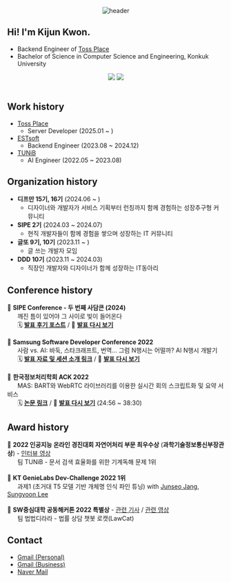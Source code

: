 <div align="center">

![header](https://capsule-render.vercel.app/api?type=rounded&color=0:94c8f7,100:466ed4&height=200&section=header&text=Welcome!&fontSize=70&fontColor=132433&rotate=0.5&fontAlign=49&fontAlignY=47&desc=kijun%20kwon's%20github%20profile&descAlign=53&descAlignY=63)

</div>

## Hi! I'm Kijun Kwon.
- Backend Engineer of [Toss Place](https://tossplace.com/)
- Bachelor of Science in Computer Science and Engineering, Konkuk University

<div align="center">
  <a href="https://www.linkedin.com/in/%EA%B8%B0%EC%A4%80-%EA%B6%8C-818122256/" target="_blank"><img src="https://img.shields.io/badge/LinkedIn-0077B5?style=for-the-badge&logo=linkedin&logoColor=white" /></a>
  <a href="https://kkjsw17.tistory.com/"><img src="https://img.shields.io/badge/Tistory-FF8800?style=for-the-badge&logo=Tistory&logoColor=white" /></a>
</div>
<br />

## Work history
- [Toss Place](https://tossplace.com/)
  - Server Developer (2025.01 ~ )
- [ESTsoft](https://estsoft.ai/)
  - Backend Engineer (2023.08 ~ 2024.12)
- [TUNiB](https://tunib.ai/)
  - AI Engineer (2022.05 ~ 2023.08)

## Organization history
- **디프만 15기, 16기** (2024.06 ~ )
  - 디자이너와 개발자가 서비스 기획부터 런칭까지 함께 경험하는 성장추구형 커뮤니티
- **SIPE 2기** (2024.03 ~ 2024.07)
  - 현직 개발자들이 함께 경험을 쌓으며 성장하는 IT 커뮤니티
- **글또 9기, 10기** (2023.11 ~ )
  - 글 쓰는 개발자 모임
- **DDD 10기** (2023.11 ~ 2024.03)
  - 직장인 개발자와 디자이너가 함께 성장하는 IT동아리

## Conference history
🎉 **SIPE Conference - 두 번째 사담콘 (2024)**
<br/>&nbsp;&nbsp;&nbsp;&nbsp;&nbsp;&nbsp;깨진 틈이 있어야 그 사이로 빛이 들어온다
<br/>&nbsp;&nbsp;&nbsp;&nbsp;&nbsp;&nbsp;🗓️ [**발표 후기 포스트**](https://kkjsw17.tistory.com/13) / 🎥 [**발표 다시 보기**](https://youtu.be/K4slTMEKHLo?si=IolnnAWiOlbllcMA)
<br/><br/>🎉 **Samsung Software Developer Conference 2022**
<br/>&nbsp;&nbsp;&nbsp;&nbsp;&nbsp;&nbsp;사람 vs. AI: 바둑, 스타크래프트, 번역… 그럼 N행시는 어떨까? AI N행시 개발기
<br/>&nbsp;&nbsp;&nbsp;&nbsp;&nbsp;&nbsp;🗓️ [**발표 자료 및 세션 소개 링크**](https://www.ssdc.kr/sessions/detail/58) / 🎥 [**발표 다시 보기**](https://www.youtube.com/watch?v=IM-mwWMpkRM&list=PL7PfK8Mp1rLEoOveKoz9vs6BA8eXuy_O8&index=23)
<br/><br/>🎉 **한국정보처리학회 ACK 2022**
<br/>&nbsp;&nbsp;&nbsp;&nbsp;&nbsp;&nbsp;MAS: BART와 WebRTC 라이브러리를 이용한 실시간 회의 스크립트화 및 요약 서비스
<br/>&nbsp;&nbsp;&nbsp;&nbsp;&nbsp;&nbsp;🗓️ [**논문 링크**](http://manuscriptlink-society-file.s3.amazonaws.com/kips/conference/ack2022/presentation/KIPS_C2022B0393.pdf) / 🎥 [**발표 다시 보기**](https://youtu.be/Y_qXKie6iH0?list=PLfvzYlqPEumNURdPTw0zSLhXNcLtYxQLU&t=1496) (24:56 ~ 38:30)

## Award history
🥇 **2022 인공지능 온라인 경진대회 자연어처리 부문 최우수상** (**과학기술정보통신부장관상**) - <a href="https://www.youtube.com/watch?v=jYmUxs4vfKs">인터뷰 영상</a>
<br/>&nbsp;&nbsp;&nbsp;&nbsp;&nbsp;&nbsp;팀 TUNiB - 문서 검색 효율화를 위한 기계독해 문제 1위
<br/><br/>🥇 **KT GenieLabs Dev-Challenge 2022 1위**
<br/>&nbsp;&nbsp;&nbsp;&nbsp;&nbsp;&nbsp;과제1 (초거대 T5 모델 기반 개체명 인식 파인 튜닝) with <a href="https://github.com/junseo-jang" target="_blank">Junseo Jang</a>, <a href="https://github.com/reesony" target="_blank">Sungyoon Lee</a>
<br/><br/>🥉 **SW중심대학 공동해커톤 2022 특별상** - <a href="http://www.konkuk.ac.kr/do/MessageBoard/ArticleRead.do?forum=people&s_f=subject&s_v=SW&sort=6&id=5b4cbcc">관련 기사</a> / <a href="https://www.youtube.com/watch?v=af_FYzTVxcQ">관련 영상</a>
<br/>&nbsp;&nbsp;&nbsp;&nbsp;&nbsp;&nbsp;팀 법법디라라 - 법률 상담 챗봇 로캣(LawCat)

## Contact
- <a href="mailto:uikon798@gmail.com">Gmail (Personal)</a>
- <a href="mailto:kkjsw17@estsoft.com">Gmail (Business)</a>
- <a href="mailto:kkjsw17@naver.com">Naver Mail</a>

<!-- ## You can check my detailed profile here.
<div align="center">
  <a href="https://kaput-kite-949.notion.site/Kijun-Kwon-b334df61bf7b435782dee4b49a242939">
    <img src="https://img.shields.io/badge/notion-black?style=flat-square&logo=Notion&logoColor=white"/>
  </a>
</div> -->


<!--
**kkjsw17/kkjsw17** is a ✨ _special_ ✨ repository because its `README.md` (this file) appears on your GitHub profile.

Here are some ideas to get you started:

- 🔭 I’m currently working on ...
- 🌱 I’m currently learning ...
- 👯 I’m looking to collaborate on ...
- 🤔 I’m looking for help with ...
- 💬 Ask me about ...
- 📫 How to reach me: ...
- 😄 Pronouns: ...
- ⚡ Fun fact: ...
-->
